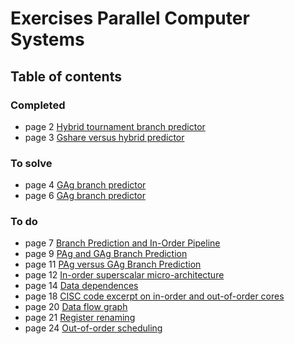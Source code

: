 # Exercises Parallel Computer Systems
## Table of contents
### Completed
- page 2 [Hybrid tournament branch predictor](./list/hybrid_tournament_branch_predictor.md)
- page 3 [Gshare versus hybrid predictor](./list/gshare_versus_hybrid_predictor.md)
### To solve
- page 4 [GAg branch predictor](./list/gag_branch_predictor.md)
- page 6 [GAg branch predictor](./list/gag_branch_predictor2.md)
### To do
- page 7 [Branch Prediction and In-Order Pipeline](./list/branch_prediction_and_in-order_pipeline.md)
- page 9 [PAg and GAg Branch Prediction](./list/pag_and_gag_branch_prediction.md)
- page 11 [PAg versus GAg Branch Prediction](./list/pag_versus_gag_branch_prediction.md)
- page 12 [In-order superscalar micro-architecture](./list/in-order_superscalar_micro-architecture.md)
- page 14 [Data dependences](./list/data_dependences.md)
- page 18 [CISC code excerpt on in-order and out-of-order cores](cisc_code_excerpt_on_in-order_and_out-of-order_cores.md)
- page 20 [Data flow graph](data_flow_graph.md)
- page 21 [Register renaming](register_renaming.md)
- page 24 [Out-of-order scheduling](out-of-order_scheduling.md)
